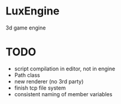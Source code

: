 LuxEngine
=========

3d game engine

TODO
=========
* script compilation in editor, not in engine
* Path class
* new renderer (no 3rd party)
* finish tcp file system
* consistent naming of member variables
